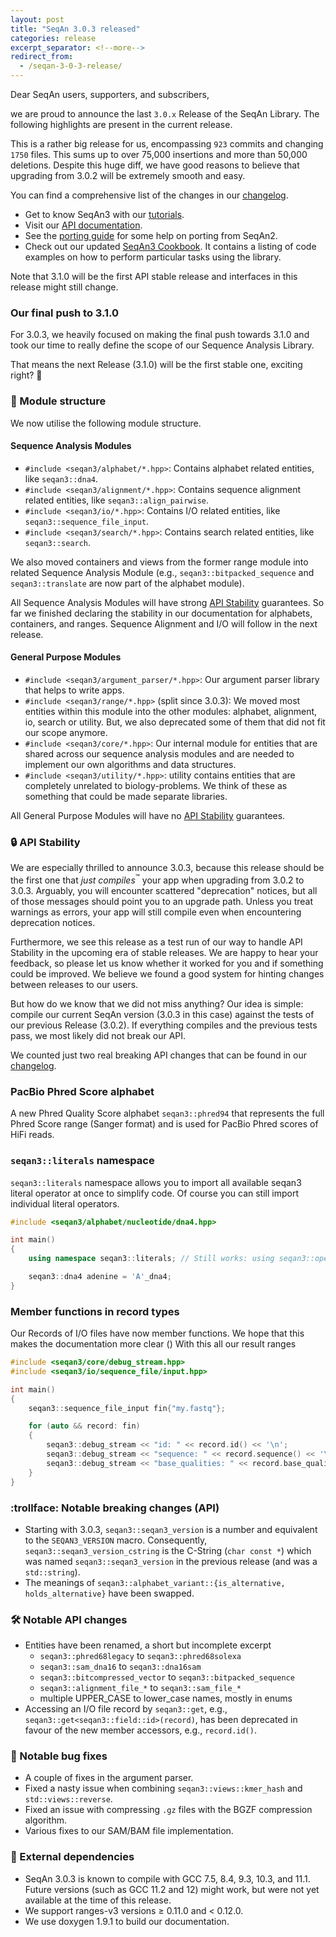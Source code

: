 ```yaml
---
layout: post
title: "SeqAn 3.0.3 released"
categories: release
excerpt_separator: <!--more-->
redirect_from:
  - /seqan-3-0-3-release/
---
```


Dear SeqAn users, supporters, and subscribers,

we are proud to announce the last `3.0.x` Release of the SeqAn Library.
The following highlights are present in the current release.

<!--more-->

This is a rather big release for us, encompassing `923` commits and changing `1750` files. This sums up to over 75,000 insertions and more than 50,000 deletions.
Despite this huge diff, we have good reasons to believe that upgrading from 3.0.2 will be extremely smooth and easy.

You can find a comprehensive list of the changes in our [changelog](https://docs.seqan.de/seqan/3.0.3/about_changelog.html).

* Get to know SeqAn3 with our [tutorials](https://docs.seqan.de/seqan/3-master-user/usergroup1.html).
* Visit our [API documentation](https://docs.seqan.de/seqan/3.0.3/index.html).
* See the [porting guide](https://docs.seqan.de/seqan/3-master-user/howto_porting.html) for some help on porting from SeqAn2.
* Check out our updated [SeqAn3 Cookbook](https://docs.seqan.de/seqan/3.0.3/cookbook.html). It contains a listing of code
  examples on how to perform particular tasks using the library.

Note that 3.1.0 will be the first API stable release and interfaces in this release might still change.

### Our final push to 3.1.0

For 3.0.3, we heavily focused on making the final push towards 3.1.0 and took our time to really define the scope of our Sequence Analysis Library.

That means the next Release (3.1.0) will be the first stable one, exciting right? :partying_face:

### :open_book: Module structure

We now utilise the following module structure.

#### Sequence Analysis Modules

* `#include <seqan3/alphabet/*.hpp>`:
  Contains alphabet related entities, like `seqan3::dna4`.
* `#include <seqan3/alignment/*.hpp>`:
  Contains sequence alignment related entities, like `seqan3::align_pairwise`.
* `#include <seqan3/io/*.hpp>`:
  Contains I/O related entities, like `seqan3::sequence_file_input`.
* `#include <seqan3/search/*.hpp>`:
  Contains search related entities, like `seqan3::search`.

We also moved containers and views from the former range module into related Sequence Analysis Module (e.g., `seqan3::bitpacked_sequence` and `seqan3::translate` are now part of the alphabet module).

All Sequence Analysis Modules will have strong [API Stability](https://docs.seqan.de/seqan/3.0.3/about_api.html#api_stability) guarantees. So far we finished declaring the stability in our documentation for alphabets, containers, and ranges. Sequence Alignment and I/O will follow in the next release.

#### General Purpose Modules

* `#include <seqan3/argument_parser/*.hpp>`:
  Our argument parser library that helps to write apps.
* `#include <seqan3/range/*.hpp>` (split since 3.0.3):
  We moved most entities within this module into the other modules: alphabet, alignment, io, search or utility. But, we also deprecated some of them that did not fit our scope anymore.
* `#include <seqan3/core/*.hpp>`:
  Our internal module for entities that are shared across our sequence analysis modules and are needed to implement our own algorithms and data structures.
* `#include <seqan3/utility/*.hpp>`:
  utility contains entities that are completely unrelated to biology-problems. We think of these as something that could be made separate libraries.

All General Purpose Modules will have no [API Stability](https://docs.seqan.de/seqan/3.0.3/about_api.html#api_stability) guarantees.

### :lock: API Stability

We are especially thrilled to announce 3.0.3, because this release should be the first one that _just compiles_<sup>:tm:</sup> your app when upgrading from 3.0.2 to 3.0.3. Arguably, you will encounter scattered "deprecation" notices, but all of those messages should point you to an upgrade path. Unless you treat warnings as errors, your app will still compile even when encountering deprecation notices.

Furthermore, we see this release as a test run of our way to handle API Stability in the upcoming era of stable releases. We are happy to hear your feedback, so please let us know whether it worked for you and if something could be improved. We believe we found a good system for hinting changes between releases to our users.

But how do we know that we did not miss anything? Our idea is simple: compile our current SeqAn version (3.0.3 in this case) against the tests of our previous Release (3.0.2). If everything compiles and the previous tests pass, we most likely did not break our API.

We counted just two real breaking API changes that can be found in our [changelog](https://docs.seqan.de/seqan/3.0.3/about_changelog.html).

### PacBio Phred Score alphabet

A new Phred Quality Score alphabet `seqan3::phred94` that represents the full Phred Score range (Sanger format) and is used for PacBio Phred scores of HiFi reads.

### `seqan3::literals` namespace

`seqan3::literals` namespace allows you to import all available seqan3 literal operator at once to simplify code. Of course you can still import individual literal operators.

```cpp
#include <seqan3/alphabet/nucleotide/dna4.hpp>

int main()
{
    using namespace seqan3::literals; // Still works: using seqan3::operator''_dna4;

    seqan3::dna4 adenine = 'A'_dna4;
}
```

### Member functions in record types

Our Records of I/O files have now member functions. We hope that this makes the documentation more clear () With this all our result ranges

```cpp
#include <seqan3/core/debug_stream.hpp>
#include <seqan3/io/sequence_file/input.hpp>

int main()
{
    seqan3::sequence_file_input fin{"my.fastq"};

    for (auto && record: fin)
    {
        seqan3::debug_stream << "id: " << record.id() << '\n';
        seqan3::debug_stream << "sequence: " << record.sequence() << '\n';
        seqan3::debug_stream << "base_qualities: " << record.base_qualities() << '\n';
    }
}
```

### :trollface: Notable breaking changes (API)

  * Starting with 3.0.3, `seqan3::seqan3_version` is a number and equivalent to the `SEQAN3_VERSION` macro. Consequently, `seqan3::seqan3_version_cstring` is the C-String (`char const *`) which was named `seqan3::seqan3_version` in the previous release (and was a `std::string`).
  * The meanings of `seqan3::alphabet_variant::{is_alternative, holds_alternative}` have been swapped.

### :hammer_and_wrench: Notable API changes

  * Entities have been renamed, a short but incomplete excerpt
    * `seqan3::phred68legacy` to `seqan3::phred68solexa`
    * `seqan3::sam_dna16` to `seqan3::dna16sam`
    * `seqan3::bitcompressed_vector` to `seqan3::bitpacked_sequence`
    * `seqan3::alignment_file_*` to `seqan3::sam_file_*`
    * multiple UPPER_CASE to lower_case names, mostly in enums
  * Accessing an I/O file record by `seqan3::get`, e.g., `seqan3::get<seqan3::field::id>(record)`, has been deprecated in favour of the new member accessors, e.g., `record.id()`.

### :bug: Notable bug fixes
  * A couple of fixes in the argument parser.
  * Fixed a nasty issue when combining `seqan3::views::kmer_hash` and `std::views::reverse`.
  * Fixed an issue with compressing `.gz` files with the BGZF compression algorithm.
  * Various fixes to our SAM/BAM file implementation.

### :electric_plug: External dependencies

* SeqAn 3.0.3 is known to compile with GCC 7.5, 8.4, 9.3, 10.3, and 11.1. Future versions (such as GCC 11.2 and 12) might work, but were not yet available at the time of this release.
* We support ranges-v3 versions ≥ 0.11.0 and < 0.12.0.
* We use doxygen 1.9.1 to build our documentation.
